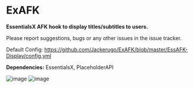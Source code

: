 # **ExAFK**
**EssentialsX AFK hook to display titles/subtitles to users.**

Please report suggestions, bugs or any other issues in the issue tracker.

Default Config: https://github.com/Jackerugo/ExAFK/blob/master/EssAFK-Display/config.yml 

**Dependencies:** EssentialsX, PlaceholderAPI

![image](https://github.com/Jackerugo/ExAFK/assets/37919015/11684f08-44eb-4638-9658-9daed2640472)
![image](https://github.com/Jackerugo/ExAFK/assets/37919015/7d8d2791-8235-40f2-84c4-db3e6603f9c9)
